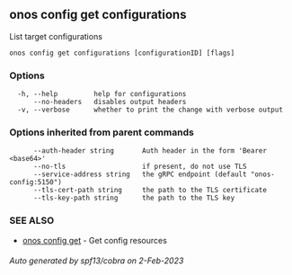 <!--
SPDX-FileCopyrightText: 2019-present Open Networking Foundation <info@opennetworking.org>

SPDX-License-Identifier: Apache-2.0
-->

## onos config get configurations

List target configurations

```
onos config get configurations [configurationID] [flags]
```

### Options

```
  -h, --help         help for configurations
      --no-headers   disables output headers
  -v, --verbose      whether to print the change with verbose output
```

### Options inherited from parent commands

```
      --auth-header string       Auth header in the form 'Bearer <base64>'
      --no-tls                   if present, do not use TLS
      --service-address string   the gRPC endpoint (default "onos-config:5150")
      --tls-cert-path string     the path to the TLS certificate
      --tls-key-path string      the path to the TLS key
```

### SEE ALSO

* [onos config get](onos_config_get.md)	 - Get config resources

###### Auto generated by spf13/cobra on 2-Feb-2023
